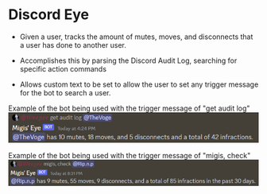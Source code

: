 # Discord Eye

- Given a user, tracks the amount of mutes, moves, and disconnects that a user has done to another user.
- Accomplishes this by parsing the Discord Audit Log, searching for specific action commands

- Allows custom text to be set to allow the user to set any trigger message for the bot to search a user.

Example of the bot being used with the trigger message of "get audit log"
![alt text](./example_images/Ex1.PNG)

Example of the bot being used with the trigger message of "migis, check"
![alt text](./example_images/Ex2.PNG)
